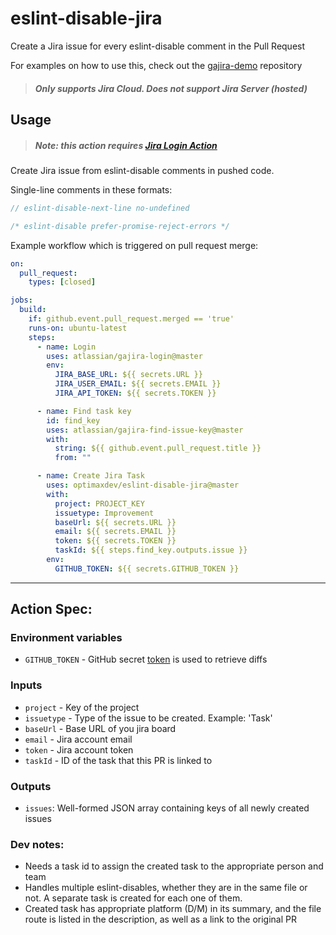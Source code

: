 # eslint-disable-jira
Create a Jira issue for every eslint-disable comment in the Pull Request

For examples on how to use this, check out the [gajira-demo](https://github.com/atlassian/gajira-demo) repository
> ##### Only supports Jira Cloud. Does not support Jira Server (hosted)

## Usage

> ##### Note: this action requires [Jira Login Action](https://github.com/marketplace/actions/jira-login)

Create Jira issue from eslint-disable comments in pushed code.

Single-line comments in these formats:

```javascript
// eslint-disable-next-line no-undefined
```
```javascript
/* eslint-disable prefer-promise-reject-errors */
```

Example workflow which is triggered on pull request merge:
```yaml
on:
  pull_request:
    types: [closed]

jobs:
  build:
    if: github.event.pull_request.merged == 'true'
    runs-on: ubuntu-latest
    steps:
      - name: Login
        uses: atlassian/gajira-login@master
        env:
          JIRA_BASE_URL: ${{ secrets.URL }}
          JIRA_USER_EMAIL: ${{ secrets.EMAIL }}
          JIRA_API_TOKEN: ${{ secrets.TOKEN }}

      - name: Find task key
        id: find_key
        uses: atlassian/gajira-find-issue-key@master
        with:
          string: ${{ github.event.pull_request.title }}
          from: ""

      - name: Create Jira Task
        uses: optimaxdev/eslint-disable-jira@master
        with:
          project: PROJECT_KEY
          issuetype: Improvement
          baseUrl: ${{ secrets.URL }}
          email: ${{ secrets.EMAIL }}
          token: ${{ secrets.TOKEN }}
          taskId: ${{ steps.find_key.outputs.issue }}
        env:
          GITHUB_TOKEN: ${{ secrets.GITHUB_TOKEN }}
```

----
## Action Spec:

### Environment variables
- `GITHUB_TOKEN` - GitHub secret [token](https://developer.github.com/actions/creating-workflows/storing-secrets/#github-token-secret) is used to retrieve diffs 

### Inputs

- `project` - Key of the project
- `issuetype` - Type of the issue to be created. Example: 'Task'
- `baseUrl` - Base URL of you jira board
- `email` - Jira account email
- `token` - Jira account token
- `taskId` - ID of the task that this PR is linked to

### Outputs

- `issues`: Well-formed JSON array containing keys of all newly created issues


### Dev notes:

- Needs a task id to assign the created task to the appropriate person and team
- Handles multiple eslint-disables, whether they are in the same file or not. A separate task is created for each one of them.
- Created task has appropriate platform (D/M) in its summary, and the file route is listed in the description, as well as a link to the original PR